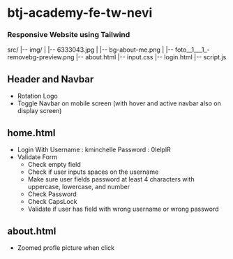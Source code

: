 # btj-academy-fe-tw-nevi
### Responsive Website using Tailwind

src/
|-- img/
|   |-- 6333043.jpg
|   |-- bg-about-me.png
|   |-- foto__1___1_-removebg-preview.png
|-- about.html
|-- input.css
|-- login.html
|-- script.js


## Header and Navbar 
- Rotation Logo
- Toggle Navbar on mobile screen (with hover and active navbar also on display screen)

## home.html
- Login With
  Username : kminchelle
  Password : 0lelplR
- Validate Form
  - Check empty field
  - Check if user inputs spaces on the username
  - Make sure user fields password at least 4 characters with uppercase, lowercase, and number
  - Check Password
  - Check CapsLock
  - Validate if user has field with wrong username or wrong password
 
## about.html
 - Zoomed profle picture when click
